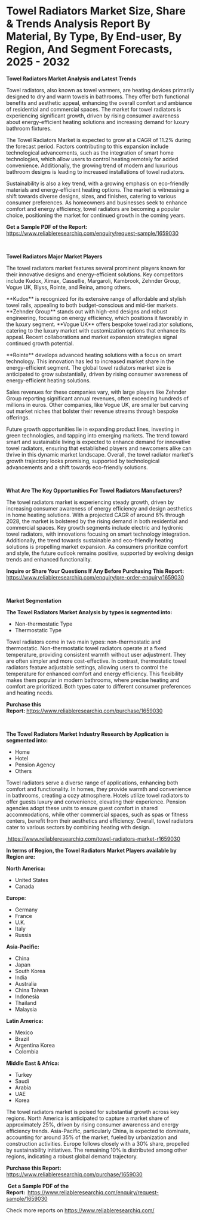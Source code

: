 <p><h1>Towel Radiators Market Size, Share & Trends Analysis Report By Material, By Type, By End-user, By Region, And Segment Forecasts, 2025 - 2032</h1></p><p><strong>Towel Radiators Market Analysis and Latest Trends</strong></p>
<p><p>Towel radiators, also known as towel warmers, are heating devices primarily designed to dry and warm towels in bathrooms. They offer both functional benefits and aesthetic appeal, enhancing the overall comfort and ambiance of residential and commercial spaces. The market for towel radiators is experiencing significant growth, driven by rising consumer awareness about energy-efficient heating solutions and increasing demand for luxury bathroom fixtures.</p><p>The Towel Radiators Market is expected to grow at a CAGR of 11.2% during the forecast period. Factors contributing to this expansion include technological advancements, such as the integration of smart home technologies, which allow users to control heating remotely for added convenience. Additionally, the growing trend of modern and luxurious bathroom designs is leading to increased installations of towel radiators.</p><p>Sustainability is also a key trend, with a growing emphasis on eco-friendly materials and energy-efficient heating options. The market is witnessing a shift towards diverse designs, sizes, and finishes, catering to various consumer preferences. As homeowners and businesses seek to enhance comfort and energy efficiency, towel radiators are becoming a popular choice, positioning the market for continued growth in the coming years.</p></p>
<p><strong>Get a Sample PDF of the Report:&nbsp;</strong> <a href="https://www.reliableresearchiq.com/enquiry/request-sample/1659030?utm_campaign=2284&utm_medium=2&utm_source=Github&utm_content=ia&utm_term=04042025&utm_id=towel-radiators">https://www.reliableresearchiq.com/enquiry/request-sample/1659030</a></p>
<p>&nbsp;</p>
<p><strong>Towel Radiators Major Market Players</strong></p>
<p><p>The towel radiators market features several prominent players known for their innovative designs and energy-efficient solutions. Key competitors include Kudox, Ximax, Cassellie, Margaroli, Kambrook, Zehnder Group, Vogue UK, Blyss, Rointe, and Reina, among others.</p><p>**Kudox** is recognized for its extensive range of affordable and stylish towel rails, appealing to both budget-conscious and mid-tier markets. **Zehnder Group** stands out with high-end designs and robust engineering, focusing on energy efficiency, which positions it favorably in the luxury segment. **Vogue UK** offers bespoke towel radiator solutions, catering to the luxury market with customization options that enhance its appeal. Recent collaborations and market expansion strategies signal continued growth potential.</p><p>**Rointe** develops advanced heating solutions with a focus on smart technology. This innovation has led to increased market share in the energy-efficient segment. The global towel radiators market size is anticipated to grow substantially, driven by rising consumer awareness of energy-efficient heating solutions.</p><p>Sales revenues for these companies vary, with large players like Zehnder Group reporting significant annual revenues, often exceeding hundreds of millions in euros. Other companies, like Vogue UK, are smaller but carving out market niches that bolster their revenue streams through bespoke offerings.</p><p>Future growth opportunities lie in expanding product lines, investing in green technologies, and tapping into emerging markets. The trend toward smart and sustainable living is expected to enhance demand for innovative towel radiators, ensuring that established players and newcomers alike can thrive in this dynamic market landscape. Overall, the towel radiator market's growth trajectory looks promising, supported by technological advancements and a shift towards eco-friendly solutions.</p></p>
<p>&nbsp;</p>
<p><strong>What Are The Key Opportunities For Towel Radiators Manufacturers?</strong></p>
<p><p>The towel radiators market is experiencing steady growth, driven by increasing consumer awareness of energy efficiency and design aesthetics in home heating solutions. With a projected CAGR of around 6% through 2028, the market is bolstered by the rising demand in both residential and commercial spaces. Key growth segments include electric and hydronic towel radiators, with innovations focusing on smart technology integration. Additionally, the trend towards sustainable and eco-friendly heating solutions is propelling market expansion. As consumers prioritize comfort and style, the future outlook remains positive, supported by evolving design trends and enhanced functionality.</p></p>
<p><strong>Inquire or Share Your Questions If Any Before Purchasing This Report:</strong> <a href="https://www.reliableresearchiq.com/enquiry/pre-order-enquiry/1659030?utm_campaign=2284&utm_medium=2&utm_source=Github&utm_content=ia&utm_term=04042025&utm_id=towel-radiators">https://www.reliableresearchiq.com/enquiry/pre-order-enquiry/1659030</a></p>
<p>&nbsp;</p>
<p><strong>Market Segmentation</strong></p>
<p><strong>The Towel Radiators Market Analysis by types is segmented into:</strong></p>
<p><ul><li>Non-thermostatic Type</li><li>Thermostatic Type</li></ul></p>
<p><p>Towel radiators come in two main types: non-thermostatic and thermostatic. Non-thermostatic towel radiators operate at a fixed temperature, providing consistent warmth without user adjustment. They are often simpler and more cost-effective. In contrast, thermostatic towel radiators feature adjustable settings, allowing users to control the temperature for enhanced comfort and energy efficiency. This flexibility makes them popular in modern bathrooms, where precise heating and comfort are prioritized. Both types cater to different consumer preferences and heating needs.</p></p>
<p><strong>Purchase this Report:&nbsp;</strong><a href="https://www.reliableresearchiq.com/purchase/1659030?utm_campaign=2284&utm_medium=2&utm_source=Github&utm_content=ia&utm_term=04042025&utm_id=towel-radiators">https://www.reliableresearchiq.com/purchase/1659030</a></p>
<p>&nbsp;</p>
<p><strong>The Towel Radiators Market Industry Research by Application is segmented into:</strong></p>
<p><ul><li>Home</li><li>Hotel</li><li>Pension Agency</li><li>Others</li></ul></p>
<p><p>Towel radiators serve a diverse range of applications, enhancing both comfort and functionality. In homes, they provide warmth and convenience in bathrooms, creating a cozy atmosphere. Hotels utilize towel radiators to offer guests luxury and convenience, elevating their experience. Pension agencies adopt these units to ensure guest comfort in shared accommodations, while other commercial spaces, such as spas or fitness centers, benefit from their aesthetics and efficiency. Overall, towel radiators cater to various sectors by combining heating with design.</p></p>
<p><a href="https://www.reliableresearchiq.com/towel-radiators-market-r1659030?utm_campaign=2284&utm_medium=2&utm_source=Github&utm_content=ia&utm_term=04042025&utm_id=towel-radiators">&nbsp;https://www.reliableresearchiq.com/towel-radiators-market-r1659030</a></p>
<p><strong>In terms of Region, the Towel Radiators Market Players available by Region are:</strong></p>
<p>
    <p> <strong> North America: </strong>
        <ul>
            <li>United States</li>
            <li>Canada</li>
        </ul>
        </p> 
    <p> <strong> Europe: </strong>
        <ul>
            <li>Germany</li>
            <li>France</li>
            <li>U.K.</li>
            <li>Italy</li>
            <li>Russia</li>
        </ul>
        </p> 
    <p> <strong> Asia-Pacific: </strong>
        <ul>
            <li>China</li>
            <li>Japan</li>
            <li>South Korea</li>
            <li>India</li>
            <li>Australia</li>
            <li>China Taiwan</li>
            <li>Indonesia</li>
            <li>Thailand</li>
            <li>Malaysia</li>
        </ul>
        </p> 
    <p> <strong> Latin America: </strong>
        <ul>
            <li>Mexico</li>
            <li>Brazil</li>
            <li>Argentina Korea</li>
            <li>Colombia</li>
        </ul>
        </p> 
    <p> <strong> Middle East & Africa: </strong>
        <ul>
            <li>Turkey</li>
            <li>Saudi</li>
            <li>Arabia</li>
            <li>UAE</li>
            <li>Korea</li>
        </ul>
    </p>
    </p>
<p><p>The towel radiators market is poised for substantial growth across key regions. North America is anticipated to capture a market share of approximately 25%, driven by rising consumer awareness and energy efficiency trends. Asia-Pacific, particularly China, is expected to dominate, accounting for around 35% of the market, fueled by urbanization and construction activities. Europe follows closely with a 30% share, propelled by sustainability initiatives. The remaining 10% is distributed among other regions, indicating a robust global demand trajectory.</p></p>
<p><strong>Purchase this Report: </strong><a href="https://www.reliableresearchiq.com/purchase/1659030?utm_campaign=2284&utm_medium=2&utm_source=Github&utm_content=ia&utm_term=04042025&utm_id=towel-radiators">https://www.reliableresearchiq.com/purchase/1659030</a></p>
<p>&nbsp;<strong>Get a Sample PDF of the Report:&nbsp;&nbsp;</strong><a href="https://www.reliableresearchiq.com/enquiry/request-sample/1659030?utm_campaign=2284&utm_medium=2&utm_source=Github&utm_content=ia&utm_term=04042025&utm_id=towel-radiators">https://www.reliableresearchiq.com/enquiry/request-sample/1659030</a></p>
<p><strong></strong></p>
<p>Check more reports on <a href="https://www.reliableresearchiq.com/?utm_campaign=2284&utm_medium=2&utm_source=Github&utm_content=ia&utm_term=04042025&utm_id=towel-radiators">https://www.reliableresearchiq.com/</a></p>